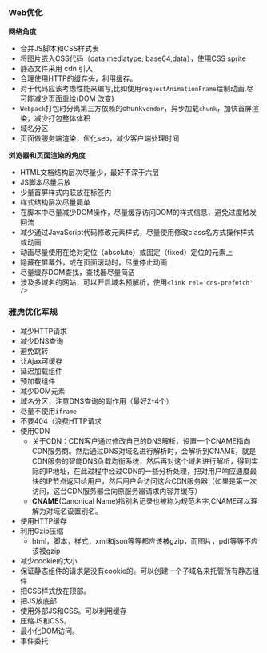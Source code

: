 ### Web优化

**网络角度**

- 合并JS脚本和CSS样式表
- 将图片嵌入CSS代码（data:mediatype; base64,data），使用CSS sprite
- 静态文件采用 cdn 引入
- 合理使用HTTP的缓存头，利用缓存。
- 对于代码应该考虑性能来编写,比如使用`requestAnimationFrame`绘制动画,尽可能减少页面重绘(DOM 改变)
- `Webpack`打包时分离第三方依赖的chunk`vendor`，异步加载`chunk`，加快首屏渲染，减少打包整体体积
- 域名分区
- 页面做服务端渲染，优化seo，减少客户端处理时间



**浏览器和页面渲染的角度**

- HTML文档结构层次尽量少，最好不深于六层
- JS脚本尽量后放
- 少量首屏样式内联放在标签内
- 样式结构层次尽量简单
- 在脚本中尽量减少DOM操作，尽量缓存访问DOM的样式信息，避免过度触发回流
- 减少通过JavaScript代码修改元素样式，尽量使用修改class名方式操作样式或动画
- 动画尽量使用在绝对定位（absolute）或固定（fixed）定位的元素上
- 隐藏在屏幕外，或在页面滚动时，尽量停止动画
- 尽量缓存DOM查找，查找器尽量简洁
- 涉及多域名的网站，可以开启域名预解析，使用`<link rel='dns-prefetch' />`





### 雅虎优化军规

- 减少HTTP请求
- 减少DNS查询
- 避免跳转
- 让Ajax可缓存
- 延迟加载组件
- 预加载组件
- 减少DOM元素
- 域名分区，注意DNS查询的副作用（最好2-4个）
- 尽量不使用`iframe`
- 不要404（浪费HTTP请求
- 使用CDN
  - 关于CDN：CDN客户通过修改自己的DNS解析，设置一个CNAME指向CDN服务商。然后通过DNS对域名进行解析时，会解析到CNAME，就是CDN服务的智能DNS负载均衡系统，然后再对这个域名进行解析，得到实际的IP地址，在此过程中经过CDN的一些分析处理，把对用户响应速度最快的IP节点返回给用户，然后用户会访问这台CDN服务器（如果是第一次访问，这台CDN服务器会向原服务器请求内容并缓存）
  - **CNAME**(Canonical Name)指别名记录也被称为规范名字,CNAME可以理解为对域名设置别名。
- 使用HTTP缓存
- 利用Gzip压缩
  - html，脚本，样式，xml和json等等都应该被gzip，而图片，pdf等等不应该被gzip
- 减少cookie的大小
- 保证静态组件的请求是没有cookie的。可以创建一个子域名来托管所有静态组件
- 把CSS样式放在顶部。
- 把JS放底部
- 使用外部JS和CSS。可以利用缓存
- 压缩JS和CSS。
- 最小化DOM访问。
- 事件委托